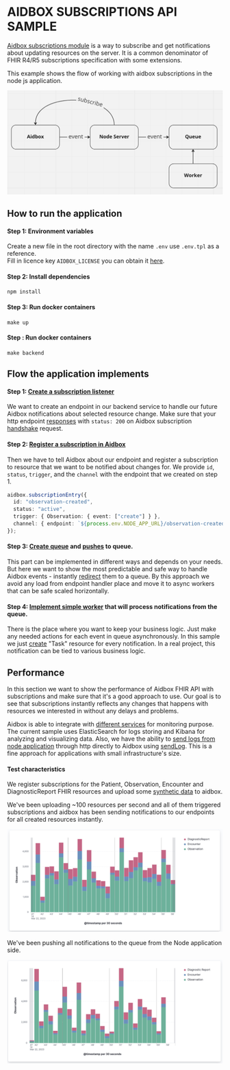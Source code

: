 # AIDBOX SUBSCRIPTIONS API SAMPLE

[Aidbox subscriptions module](https://docs.aidbox.app/api-1/reactive-api-and-subscriptions/subscriptions-1) is a way to subscribe and get notifications about updating resources on the server. It is a common denominator of FHIR R4/R5 subscriptions specification with some extensions.

This example shows the flow of working with aidbox subscriptions in the node js application.

![aidbox-subscription-to-queue](../../assets/subscription-queue.png)

## How to run the application

#### Step 1: Environment variables

Create a new file in the root directory with the name `.env` use `.env.tpl` as a reference.  
Fill in licence key `AIDBOX_LICENSE` you can obtain it [here](https://aidbox.app).

#### Step 2: Install dependencies

```
npm install
```

#### Step 3: Run docker containers

```
make up
```

#### Step : Run docker containers

```
make backend
```

## Flow the application implements

#### Step 1: [Create a subscription listener](https://github.com/Aidbox/aidbox-sdk-js/blob/c1347852b0894944b542db3096309c7e92a0bf7e/subscription-sample/src/endpoints.ts#L135)

We want to create an endpoint in our backend service to handle our future Aidbox notifications about selected resource change.
Make sure that your http endpoint [responses](https://github.com/Aidbox/aidbox-sdk-js/blob/main/subscription-sample/src/endpoints.ts#L140) with `status: 200` on Aidbox subscription [handshake](https://docs.aidbox.app/api-1/reactive-api-and-subscriptions/subscriptions-1#protocol) request.

#### Step 2: [Register a subscription in Aidbox](https://github.com/Aidbox/aidbox-sdk-js/blob/main/subscription-sample/src/subscriptions.ts)

Then we have to tell Aidbox about our endpoint and register a subscription to resource that we want to be notified about changes for.
We provide `id`, `status`, `trigger`, and the `channel` with the endpoint that we created on step 1.

```typescript
aidbox.subscriptionEntry({
  id: "observation-created",
  status: "active",
  trigger: { Observation: { event: ["create"] } },
  channel: { endpoint: `${process.env.NODE_APP_URL}/observation-created` },
});
```

#### Step 3: [Create queue](https://github.com/Aidbox/aidbox-sdk-js/blob/c1347852b0894944b542db3096309c7e92a0bf7e/subscription-sample/src/sqs.ts#L14) and [pushes](https://github.com/Aidbox/aidbox-sdk-js/blob/c1347852b0894944b542db3096309c7e92a0bf7e/subscription-sample/src/endpoints.ts#L9) to queue.

This part can be implemented in different ways and depends on your needs. But here we want to show the
most predictable and safe way to handle Aidbox events - instantly [redirect](https://github.com/Aidbox/aidbox-sdk-js/blob/c1347852b0894944b542db3096309c7e92a0bf7e/subscription-sample/src/endpoints.ts#L9) them to a queue. By this approach we avoid
any load from endpoint handler place and move it to async workers that can be safe scaled horizontally.

#### Step 4: [Implement simple worker](https://github.com/Aidbox/aidbox-sdk-js/blob/f1660e6fffc2e2e936769f2f44e2491244cc4aa5/subscription-sample/src/periodic-jobs.ts#L11) that will process notifications from the queue.

There is the place where you want to keep your business logic. Just make any needed actions for each event in queue
asynchronously. In this sample we just [create](https://github.com/Aidbox/aidbox-sdk-js/blob/f1660e6fffc2e2e936769f2f44e2491244cc4aa5/subscription-sample/src/workers.ts#L27) "Task" resource for every notification.
In a real project, this notification can be tied to various business logic.

## Performance

In this section we want to show the performance of Aidbox FHIR API with subscriptions and
make sure that it's a good approach to use. Our goal is to see that subscriptions instantly reflects any changes
that happens with resources we interested in without any delays and problems.

Aidbox is able to integrate with [different services](https://docs.aidbox.app/core-modules/logging-and-audit/integrations/elastic-logs-and-monitoring-integration) for monitoring purpose. The current sample uses ElasticSearch for logs storing and Kibana for analyzing and visualizing data.
Also, we have the ability to [send logs from node application](https://github.com/Aidbox/aidbox-sdk-js/blob/f1660e6fffc2e2e936769f2f44e2491244cc4aa5/subscription-sample/src/endpoints.ts#L20) through http directly to Aidbox using [sendLog](https://github.com/Aidbox/aidbox-sdk-js#sendlog).
This is a fine approach for applications with small infrastructure's size.

#### Test characteristics

We register subscriptions for the Patient, Observation, Encounter and DiagnosticReport FHIR resources and upload some [synthetic data](https://github.com/synthetichealth/synthea) to aidbox.

We've been uploading ~100 resources per second and all of them triggered subscriptions and aidbox has been sending notifications to our endpoints for all created resources instantly.

![creating resources on the aidbox side](../../assets/aidboxside_subscription.png)

We've been pushing all notifications to the queue from the Node application side.

![creating resources on the nodejs side](../../assets/nodeside_subscription.png)
